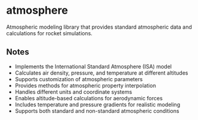 # atmosphere

Atmospheric modeling library that provides standard atmospheric data and calculations for rocket simulations.

## Notes
- Implements the International Standard Atmosphere (ISA) model
- Calculates air density, pressure, and temperature at different altitudes
- Supports customization of atmospheric parameters
- Provides methods for atmospheric property interpolation
- Handles different units and coordinate systems
- Enables altitude-based calculations for aerodynamic forces
- Includes temperature and pressure gradients for realistic modeling
- Supports both standard and non-standard atmospheric conditions